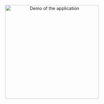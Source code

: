 <p align="center">
  <img src="satelliteimage.gif" alt="Demo of the application" width="300"/>
</p>

